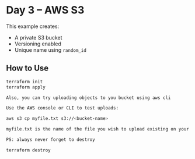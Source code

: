 # Day 3 – AWS S3

This example creates:
- A private S3 bucket
- Versioning enabled
- Unique name using `random_id`

## How to Use

```bash
terraform init
terraform apply

Also, you can try uploading objects to you bucket using aws cli

Use the AWS console or CLI to test uploads:

aws s3 cp myfile.txt s3://<bucket-name>

myfile.txt is the name of the file you wish to upload existing on your computer and in the path.

PS: always never forget to destroy

terraform destroy
```
